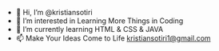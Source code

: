 - 👋 Hi, I’m @kristiansotiri
- 👀 I’m interested in Learning More Things in Coding
- 🌱 I’m currently learning HTML & CSS & JAVA 
- 📫 Make Your Ideas Come to Life kristiansotiri1@gmail.com

<!---
kristiansotiris/kristiansotiris is a ✨ special ✨ repository because its `README.md` (this file) appears on your GitHub profile.
You can click the Preview link to take a look at your changes.
--->
